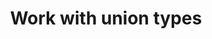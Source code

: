 ---
title: Work with union types
seotitle: Work with Flux union types
list_title: Union types
description: >
  ...
menu:
  flux_0_x:
    name: Union types
    parent: Work with Flux types
weight: 101
flux/v0.x/tags: ["regexp types", "data types"]
draft: true
---